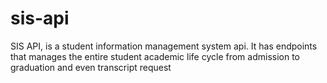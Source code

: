# sis-api
SIS API, is a student information management system api.
It has endpoints that manages the entire student academic life cycle
from admission to graduation and even transcript request
